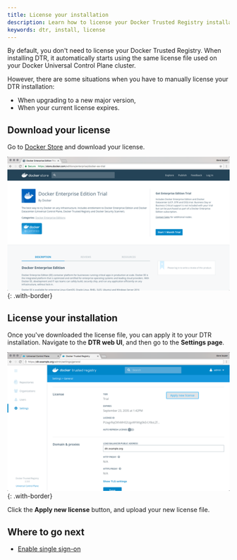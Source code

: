 ```yaml
---
title: License your installation
description: Learn how to license your Docker Trusted Registry installation.
keywords: dtr, install, license
---
```


By default, you don't need to license your Docker Trusted Registry. When
installing DTR, it automatically starts using the same license file used on
your Docker Universal Control Plane cluster.

However, there are some situations when you have to manually license your
DTR installation:

* When upgrading to a new major version,
* When your current license expires.


## Download your license

Go to [Docker Store](https://store.docker.com/editions/enterprise/docker-ee-trial)
and download your license.

![](../../images/license-1.png){: .with-border}


## License your installation

Once you've downloaded the license file, you can apply it to your DTR
installation. Navigate to the **DTR web UI**, and then go to the **Settings
page**.

![](../../images/license-2.png){: .with-border}

Click the **Apply new license** button, and upload your new license file.

## Where to go next

- [Enable single sign-on](enable-single-sign-on.md)
